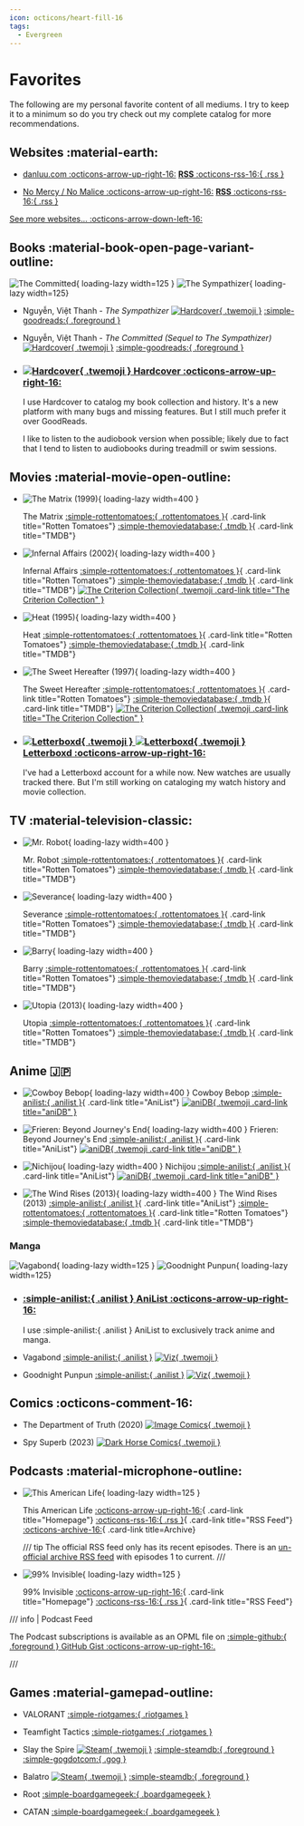 ```yaml
---
icon: octicons/heart-fill-16
tags:
  - Evergreen
---
```


# Favorites

The following are my personal favorite content of all mediums. I try to keep it to a minimum so do you try check out my complete catalog for more recommendations.

## Websites :material-earth:

- [danluu.com :octicons-arrow-up-right-16:](https://danluu.com/) [<span class="rss"> __RSS__ :octicons-rss-16:{ .rss } </span>](https://danluu.com/atom.xml "RSS Feed")

- [No Mercy / No Malice :octicons-arrow-up-right-16:](https://www.profgalloway.com/) [<span class="rss"> __RSS__ :octicons-rss-16:{ .rss } </span>](https://www.profgalloway.com/feed/ "RSS Feed")

[See more websites... :octicons-arrow-down-left-16:](websites.md)

## Books :material-book-open-page-variant-outline:

![The Committed](https://assets.tylernguyen.wiki/favorites/Book_The-Committed.jpg){ loading-lazy width=125 }
![The Sympathizer](https://assets.tylernguyen.wiki/favorites/Book_The-Sympathizer.jpg){ loading-lazy width=125}

- Nguyễn, Việt Thanh - _The Sympathizer_
    [![Hardcover](https://assets.tylernguyen.wiki/logos/Hardcover.png){ .twemoji }](https://hardcover.app/books/the-sympathizer/ "Hardcover")
    [:simple-goodreads:{ .foreground }](https://www.goodreads.com/book/show/23168277-the-sympathizer "Goodreads")

- Nguyễn, Việt Thanh - _The Committed (Sequel to The Sympathizer)_
    [![Hardcover](https://assets.tylernguyen.wiki/logos/Hardcover.png){ .twemoji }](https://hardcover.app/books/the-committed "Hardcover")
    [:simple-goodreads:{ .foreground }](https://www.goodreads.com/book/show/52260627-the-committed "Goodreads")

<div class="grid cards" markdown>

- ### [![Hardcover](https://assets.tylernguyen.wiki/logos/Hardcover.png){ .twemoji } Hardcover :octicons-arrow-up-right-16:](https://hardcover.app/@tylernguyen)

    I use Hardcover to catalog my book collection and history. It's a new platform with many bugs and missing features. But I still much prefer it over GoodReads.

    I like to listen to the audiobook version when possible; likely due to fact that I tend to listen to audiobooks during treadmill or swim sessions.

</div>

## Movies :material-movie-open-outline:

<div class="grid cards" markdown>

- ![The Matrix (1999)](https://image.tmdb.org/t/p/original/rAuQat3vtDgWwKLwSXqnJAuvFRL.jpg){ loading-lazy width=400 }

    The Matrix
    [:simple-rottentomatoes:{ .rottentomatoes }](https://www.rottentomatoes.com/m/matrix){ .card-link title="Rotten Tomatoes"}
    [:simple-themoviedatabase:{ .tmdb }](https://www.themoviedb.org/movie/603-the-matrix){ .card-link title="TMDB"}

- ![Infernal Affairs (2002)](https://image.tmdb.org/t/p/original/iiDGA97Kqt2dVU1deXQF06USBRu.jpg){ loading-lazy width=400 }

    Infernal Affairs
    [:simple-rottentomatoes:{ .rottentomatoes }](https://www.rottentomatoes.com/m/infernal_affairs){ .card-link title="Rotten Tomatoes"}
    [:simple-themoviedatabase:{ .tmdb }](https://www.themoviedb.org/movie/10775){ .card-link title="TMDB"}
    [![The Criterion Collection](https://assets.tylernguyen.wiki/logos/The-Criterion-Collection.svg){ .twemoji .card-link title="The Criterion Collection" }](https://www.criterion.com/boxsets/6276-the-infernal-affairs-trilogy)

- ![Heat (1995)](https://image.tmdb.org/t/p/original/rfEXNlql4CafRmtgp2VFQrBC4sh.jpg){ loading-lazy width=400 }

    Heat
    [:simple-rottentomatoes:{ .rottentomatoes }](https://www.rottentomatoes.com/m/heat_1995){ .card-link title="Rotten Tomatoes"}
    [:simple-themoviedatabase:{ .tmdb }](https://www.themoviedb.org/movie/949-heat){ .card-link title="TMDB"}

- ![The Sweet Hereafter (1997)](https://assets.tylernguyen.wiki/favorites/Movie_The-Sweet-Hereafter.png){ loading-lazy width=400 }

    The Sweet Hereafter
    [:simple-rottentomatoes:{ .rottentomatoes }](https://www.rottentomatoes.com/m/sweet_hereafter){ .card-link title="Rotten Tomatoes"}
    [:simple-themoviedatabase:{ .tmdb }](https://www.themoviedb.org/movie/10217-the-sweet-hereafter){ .card-link title="TMDB"}
    [![The Criterion Collection](https://assets.tylernguyen.wiki/logos/The-Criterion-Collection.svg){ .twemoji .card-link title="The Criterion Collection" }](https://www.criterionchannel.com/the-sweet-hereafter)

</div>

<div class="grid cards" markdown>

- ### [![Letterboxd](https://assets.tylernguyen.wiki/logos/Letterboxd-light.svg#only-light){ .twemoji } ![Letterboxd](https://assets.tylernguyen.wiki/logos/Letterboxd-dark.svg#only-dark){ .twemoji } Letterboxd :octicons-arrow-up-right-16:](https://letterboxd.com/tylernguyen)

    I've had a Letterboxd account for a while now. New watches are usually tracked there. But I'm still working on cataloging my watch history and movie collection.

</div>

## TV :material-television-classic:

<div class="grid cards" markdown>

- ![Mr. Robot](https://image.tmdb.org/t/p/original/uJUe985oIuRiD3hmHQYskIMc2WU.jpg){ loading-lazy width=400 }

    Mr. Robot
    [:simple-rottentomatoes:{ .rottentomatoes }](https://www.rottentomatoes.com/tv/mr_robot){ .card-link title="Rotten Tomatoes"}
    [:simple-themoviedatabase:{ .tmdb }](https://www.themoviedb.org/tv/62560-mr-robot){ .card-link title="TMDB"}

- ![Severance](https://image.tmdb.org/t/p/original/npD65vPa4vvn1ZHpp3o05A5vdKT.jpg){ loading-lazy width=400 }

    Severance
    [:simple-rottentomatoes:{ .rottentomatoes }](https://www.rottentomatoes.com/tv/severance/s01){ .card-link title="Rotten Tomatoes"}
    [:simple-themoviedatabase:{ .tmdb }](https://www.themoviedb.org/tv/95396-severance){ .card-link title="TMDB"}

- ![Barry](https://image.tmdb.org/t/p/original/6joedhuoHO4wCM3iUYXdA0XdNi4.jpg){ loading-lazy width=400 }

    Barry
    [:simple-rottentomatoes:{ .rottentomatoes }](https://www.rottentomatoes.com/tv/barry){ .card-link title="Rotten Tomatoes"}
    [:simple-themoviedatabase:{ .tmdb }](https://www.themoviedb.org/tv/73107-barry){ .card-link title="TMDB"}

- ![Utopia (2013)](https://image.tmdb.org/t/p/original/tynEoLA2cYONcUSz2OrCU0wSp6K.jpg){ loading-lazy width=400 }

    Utopia
    [:simple-rottentomatoes:{ .rottentomatoes }](https://www.rottentomatoes.com/tv/utopia_2013){ .card-link title="Rotten Tomatoes"}
    [:simple-themoviedatabase:{ .tmdb }](https://www.themoviedb.org/tv/46511-utopia){ .card-link title="TMDB"}

</div>

## Anime 🇯🇵

<div class="grid cards" markdown>

- ![Cowboy Bebop](https://image.tmdb.org/t/p/original/A4PHx94G7mvM3b8vsDJ5HEaQ6uv.jpg){ loading-lazy width=400 }
Cowboy Bebop
[:simple-anilist:{ .anilist }](https://anilist.co/anime/1/Cowboy-Bebop/){ .card-link title="AniList"}
[![aniDB](https://assets.tylernguyen.wiki/logos/aniDB.png){ .twemoji .card-link title="aniDB" }](https://anidb.net/anime/23)

- ![Frieren: Beyond Journey's End](https://image.tmdb.org/t/p/original/96RT2A47UdzWlUfvIERFyBsLhL2.jpg){ loading-lazy width=400 }
Frieren: Beyond Journey's End
[:simple-anilist:{ .anilist }](https://anilist.co/anime/154587/Sousou-no-Frieren){ .card-link title="AniList"}
[![aniDB](https://assets.tylernguyen.wiki/logos/aniDB.png){ .twemoji .card-link title="aniDB" }](https://anidb.net/anime/17617)

- ![Nichijou](https://image.tmdb.org/t/p/original/7gzFoYs1N97cD53E7jPAer9UNlg.jpg){ loading-lazy width=400 }
Nichijou
[:simple-anilist:{ .anilist }](https://anilist.co/anime/10165/Nichijou--My-Ordinary-Life/){ .card-link title="AniList"}
[![aniDB](https://assets.tylernguyen.wiki/logos/aniDB.png){ .twemoji .card-link title="aniDB" }](https://anidb.net/anime/8168)

- ![The Wind Rises (2013)](https://image.tmdb.org/t/p/original/zZiflZpuaZerugtfdyXcg6dcylD.jpg){ loading-lazy width=400 }
The Wind Rises (2013)
[:simple-anilist:{ .anilist }](https://anilist.co/anime/16662/The-Wind-Rises/){ .card-link title="AniList"}
[:simple-rottentomatoes:{ .rottentomatoes }](https://www.rottentomatoes.com/m/the_wind_rises){ .card-link title="Rotten Tomatoes"}
[:simple-themoviedatabase:{ .tmdb }](https://www.themoviedb.org/movie/149870){ .card-link title="TMDB"}

</div>

### Manga

![Vagabond](https://assets.tylernguyen.wiki/favorites/Manga_Vagabond.jpg){ loading-lazy width=125 }
![Goodnight Punpun](https://assets.tylernguyen.wiki/favorites/Manga_Goodnight-Punpun.jpg){ loading-lazy width=125}

<div class="grid cards" markdown>

- ### [:simple-anilist:{ .anilist } AniList :octicons-arrow-up-right-16:](https://anilist.co/user/tylernguyen/animelist)

    I use :simple-anilist:{ .anilist } AniList to exclusively track anime and manga.

</div>

- Vagabond [:simple-anilist:{ .anilist }](https://anilist.co/manga/30656/Vagabond "AniList") [![Viz](https://assets.tylernguyen.wiki/logos/Viz.png){ .twemoji  }](<https://www.viz.com/vagabond> "VIZ")

- Goodnight Punpun [:simple-anilist:{ .anilist }](https://anilist.co/manga/34632/Oyasumi-Punpun "AniList") [![Viz](https://assets.tylernguyen.wiki/logos/Viz.png){ .twemoji  }](https://www.viz.com/goodnight-punpun "VIZ")

## Comics :octicons-comment-16:

- The Department of Truth (2020) [![Image Comics](https://assets.tylernguyen.wiki/logos/Image_Comics.svg){ .twemoji  }](https://imagecomics.com/comics/series/the-department-of-truth "Image Comics")

- Spy Superb (2023) [![Dark Horse Comics](https://assets.tylernguyen.wiki/logos/Dark_Horse_Comics.svg){ .twemoji  }](https://www.darkhorse.com/Books/3010-220/Spy-Superb-HC "Dark Horse Comics")

## Podcasts :material-microphone-outline:

<div class="grid cards" markdown>

- ![This American Life](https://assets.tylernguyen.wiki/favorites/Podcast_This-American-Life.png){ loading-lazy width=125 }

    This American Life
    [:octicons-arrow-up-right-16:](https://www.thisamericanlife.org/){ .card-link title="Homepage"}
    [:octicons-rss-16:{ .rss }](https://www.thisamericanlife.org/podcast/rss.xml){ .card-link title="RSS Feed"}
    [:octicons-archive-16:](https://www.thisamericanlife.org/archive){ .card-link title=Archive}

    /// tip
    The official RSS feed only has its recent episodes. There is an [un-official archive RSS feed](https://github.com/dcadata/this-american-life-archive) with episodes 1 to current.
    ///

</div>

<div class="grid cards" markdown>

- ![99% Invisible](https://assets.tylernguyen.wiki/favorites/Podcast_99-Invisible.png){ loading-lazy width=125 }

    99% Invisible
    [:octicons-arrow-up-right-16:](https://99percentinvisible.org/){ .card-link title="Homepage"}
    [:octicons-rss-16:{ .rss }](https://feeds.99percentinvisible.org/99percentinvisible){ .card-link title="RSS Feed"}

</div>

/// info | Podcast Feed

The Podcast subscriptions is available as an OPML file on [:simple-github:{ .foreground } GitHub Gist :octicons-arrow-up-right-16:.](https://gist.github.com/tylernguyen/25422313a19b73e6caa2f689b0dd9526)

///

## Games :material-gamepad-outline:

- VALORANT
[:simple-riotgames:{ .riotgames }](https://playvalorant.com/ "Play VALORANT")

- Teamfight Tactics
[:simple-riotgames:{ .riotgames }](https://teamfighttactics.leagueoflegends.com/en-us/ "Play Teamfight Tactics")

- Slay the Spire
[![Steam](https://assets.tylernguyen.wiki/logos/Steam.svg){ .twemoji }](https://store.steampowered.com/app/646570/Slay_the_Spire/ "Steam")
[:simple-steamdb:{ .foreground }](https://steamdb.info/app/646570/ "SteamDB")
[:simple-gogdotcom:{ .gog }](https://www.gog.com/game/Slay_the_Spire "GOG")

- Balatro
[![Steam](https://assets.tylernguyen.wiki/logos/Steam.svg){ .twemoji }](https://store.steampowered.com/app/2379780/Balatro/ "Steam")
[:simple-steamdb:{ .foreground }](https://steamdb.info/app/2379780/ "SteamDB")

- Root
    [:simple-boardgamegeek:{ .boardgamegeek }](<https://boardgamegeek.com/boardgame/237182/root> "Board Game Geek")

- CATAN
[:simple-boardgamegeek:{ .boardgamegeek }](https://boardgamegeek.com/boardgame/13/catan "Board Games Geek")
